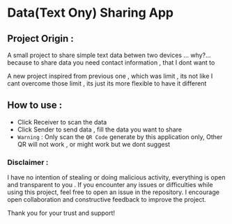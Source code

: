 # Data(Text Ony) Sharing App

## Project Origin :

A small project to share simple text data betwen two devices ... why?... because to share data you need contact information , that I dont want to 

A new  project inspired from previous one , which was limit , its not like I cant overcome those limit , its just its more flexible to have it different 

 

## How to use :
 - Click Receiver to scan the data
 - Click Sender to send data , fill the data you want to share
 - `Warning` : Only scan the `QR Code` generate by this application only, Other QR will not work , or might work but we dont suggest


### Disclaimer : 

I have no intention of stealing or doing malicious activity, everything is open and transparent to you . If you encounter any issues or difficulties while using this project, feel free to open an issue in the repository. I encourage open collaboration and constructive feedback to improve the project.


Thank you for your trust and support!

